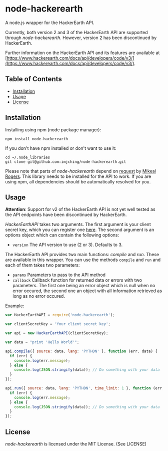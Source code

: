 # node-hackerearth

A node.js wrapper for the HackerEarth API.

Currently, both version 2 and 3 of the HackerEarth API are supported through *node-hackerearth*. However, version 2 has been discontinued by HackerEarth.

Further information on the HackerEarth API and its features are available at [https://www.hackerearth.com/docs/api/developers/code/v3/](https://www.hackerearth.com/docs/api/developers/code/v3/).

## Table of Contents

 * [Installation](#installation)
 * [Usage](#usage)
 * [License](#license)

## Installation

Installing using npm (node package manager):

    npm install node-hackerearth

If you don't have npm installed or don't want to use it:

    cd ~/.node_libraries
    git clone git@github.com:imjching/node-hackerearth.git

Please note that parts of *node-hackerearth* depend on [request](http://github.com/mikeal/request) by [Mikeal Rogers](http://github.com/mikeal). This library needs to be installed for the API to work. If you are using npm, all dependencies should be automatically resolved for you.

## Usage

**Attention**: Support for v2 of the HackerEarth API is not yet well tested as the API endpoints have been discontinued by HackerEarth.

*HackerEarthAPI* takes two arguments. The first argument is your client secret key, which you can register one [here](https://www.hackerearth.com/api/register/). The second argument is an options object which can contain the following options:

 * `version` The API version to use (2 or 3). Defaults to 3.

The HackerEarth API provides two main functions: *compile* and *run*. These are available in this wrapper. You can use the methods `compile` and `run` and each of them takes two parameters:

 * `params` Parameters to pass to the API method
 * `callback` Callback function for returned data or errors with two parameters. The first one being an error object which is null when no error occured, the second one an object with all information retrieved as long as no error occured.

Example:

```javascript
var HackerEarthAPI = require('node-hackerearth');

var clientSecretKey = 'Your client secret key';

var api = new HackerEarthAPI(clientSecretKey);

var data = "print 'Hello World'";

api.compile({ source: data, lang: 'PYTHON' }, function (err, data) {
  if (err) {
    console.log(err.message);
  } else {
    console.log(JSON.stringify(data)); // Do something with your data
  }
});

api.run({ source: data, lang: 'PYTHON', time_limit: 1 }, function (err, data) {
  if (err) {
    console.log(err.message);
  } else {
    console.log(JSON.stringify(data)); // Do something with your data
  }
});
```

## License

*node-hackerearth* is licensed under the MIT License. (See LICENSE)